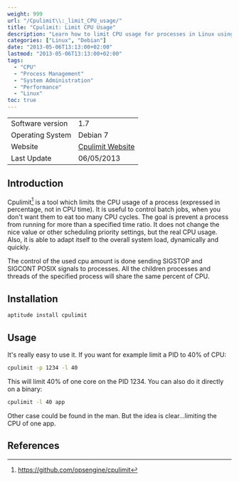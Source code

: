 ```yaml
---
weight: 999
url: "/Cpulimit\\:_limit_CPU_usage/"
title: "Cpulimit: Limit CPU Usage"
description: "Learn how to limit CPU usage for processes in Linux using Cpulimit tool. This guide covers installation, usage examples and best practices."
categories: ["Linux", "Debian"]
date: "2013-05-06T13:13:00+02:00"
lastmod: "2013-05-06T13:13:00+02:00"
tags:
  - "CPU"
  - "Process Management"
  - "System Administration"
  - "Performance"
  - "Linux"
toc: true
---
```


|                  |                                                           |
| ---------------- | --------------------------------------------------------- |
| Software version | 1.7                                                       |
| Operating System | Debian 7                                                  |
| Website          | [Cpulimit Website](https://github.com/opsengine/cpulimit) |
| Last Update      | 06/05/2013                                                |

## Introduction

Cpulimit[^1] is a tool which limits the CPU usage of a process (expressed in percentage, not in CPU time). It is useful to control batch jobs, when you don't want them to eat too many CPU cycles. The goal is prevent a process from running for more than a specified time ratio. It does not change the nice value or other scheduling priority settings, but the real CPU usage. Also, it is able to adapt itself to the overall system load, dynamically and quickly.

The control of the used cpu amount is done sending SIGSTOP and SIGCONT POSIX signals to processes.
All the children processes and threads of the specified process will share the same percent of CPU.

## Installation

```bash
aptitude install cpulimit
```

## Usage

It's really easy to use it. If you want for example limit a PID to 40% of CPU:

```bash
cpulimit -p 1234 -l 40
```

This will limit 40% of one core on the PID 1234. You can also do it directly on a binary:

```bash
cpulimit -l 40 app
```

Other case could be found in the man. But the idea is clear...limiting the CPU of one app.

## References

[^1]: https://github.com/opsengine/cpulimit

